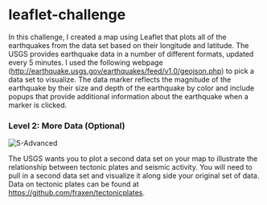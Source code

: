 # leaflet-challenge
In this challenge, I created a map using Leaflet that plots all of the earthquakes from the data set based on their longitude and latitude.
The USGS provides earthquake data in a number of different formats, updated every 5 minutes. I used the following webpage (http://earthquake.usgs.gov/earthquakes/feed/v1.0/geojson.php) to pick a data set to visualize.
The data marker reflects the magnitude of the earthquake by their size and depth of the earthquake by color and include popups that provide additional information about the earthquake when a marker is clicked. 


### Level 2: More Data (Optional)

![5-Advanced](Images/5-Advanced.png)

The USGS wants you to plot a second data set on your map to illustrate the relationship between tectonic plates and seismic activity. You will need to pull in a second data set and visualize it along side your original set of data. Data on tectonic plates can be found at <https://github.com/fraxen/tectonicplates>.
